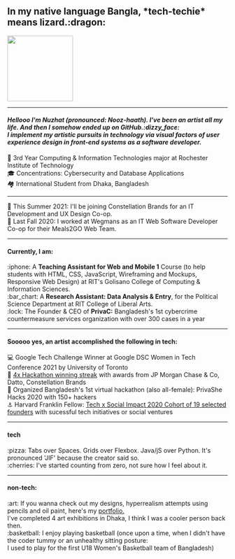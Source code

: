 <h2>In my native language Bangla, *tech-techie* means lizard.:dragon:</h2>
<img src="https://media1.tenor.com/images/2811924602cf8521e134c4fcc31ad0d8/tenor.gif?itemid=17916956" width="150" height="150">
<hr>

<h4><i>Hellooo I'm Nuzhat (pronounced: Nooz-haath). I've been an artist all my life. And then I somehow ended up on GitHub.:dizzy_face: <br/> 
I implement my artistic pursuits in technology via visual factors of user experience 
design in front-end systems as a software developer.</i> </h4>

:paw_prints: 3rd Year Computing & Information Technologies major at Rochester Institute of Technology<br/>
:mortar_board: Concentrations: Cybersecurity and Database Applications<br/>
:houses: International Student from Dhaka, Bangladesh

<hr>

:stars: This Summer 2021: I'll be joining Constellation Brands for an IT Development and UX Design Co-op.<br/>
:spaghetti: Last Fall 2020: I worked at Wegmans as an IT Web Software Developer Co-op for their Meals2GO Web Team.<br/>
<hr>
<h4>Currently, I am:</h4>
:iphone: A <strong>Teaching Assistant for Web and Mobile 1</strong> Course (to help students with HTML, CSS, JavaScript, Wireframing and Mockups, Responsive Web Design) 
at RIT's Golisano College of Computing & Information Sciences.<br/>
:bar_chart: A <strong>Research Assistant: Data Analysis & Entry</strong>, for the Political Science Department at RIT College of Liberal Arts.<br/>
:lock: The Founder & CEO of <strong>PrivaC:</strong> Bangladesh's 1st cybercrime countermeasure services organization with over 300 cases in a year<br/>

<hr>
<h4>Sooooo yes, an artist accomplished the following in tech:</h4>

:computer: Google Tech Challenge Winner at Google DSC Women in Tech Conference 2021 by University of Toronto<br/>
:dancer: <a href="https://devpost.com/nuzhatminhaz">4x Hackathon winning streak</a> with awards from JP Morgan Chase & Co, Datto, Constellation Brands<br/>
:information_desk_person: Organized Bangladesh's 1st virtual hackathon (also all-female): PrivaShe Hacks 2020 with 150+ hackers<br/>
:anchor: Harvard Franklin Fellow: <a href="https://medium.com/tech-x-social-impact/announcing-tech-x-social-impact-summer-2020-cohort-81706fdfd88">
Tech x Social Impact 2020 Cohort of 19 selected founders</a> with sucessful tech initiatives or social ventures

<hr>
<h4>tech</h4>
:pizza: Tabs over Spaces. Grids over Flexbox. Java/jS over Python. It's pronounced 'JIF' because the creator said so.<br/>
:cherries: I've started counting from zero, not sure how I feel about it.<br/>

<hr>
<h4>non-tech:</h4>
:art: If you wanna check out my designs, hyperrealism attempts using pencils and oil paint, here's my <a href="https://www.behance.net/nuzhatminhaz">portfolio.</a> 
<br/>I've completed 4 art exhibitions in Dhaka, I think I was a cooler person back then.<br/>
:basketball: I enjoy playing basketball (once upon a time, when I didn't have the coder tummy or an unhealthy sitting posture:<br/>
 I used to play for the first U18 Women's Basketball team of Bangladesh)<br/>


<!---
nxm1137/nxm1137 is a ✨ special ✨ repository because its `README.md` (this file) appears on your GitHub profile.
You can click the Preview link to take a look at your changes.
--->
